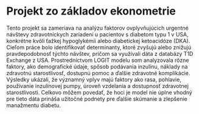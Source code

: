 # Projekt zo základov ekonometrie
Tento projekt sa zameriava na analýzu faktorov ovplyvňujúcich urgentné návštevy zdravotníckych zariadení u pacientov s diabetom typu 1 v USA, konkrétne kvôli ťažkej hypoglykémii alebo diabetickej ketoacidóze (DKA). Cieľom práce bolo identifikovať determinanty, ktoré zvyšujú alebo znižujú pravdepodobnosť týchto návštev, pričom sa využívali dáta z databázy T1D Exchange z USA. Prostredníctvom LOGIT modelu som analyzovala rôzne faktory, ako demografické údaje, spôsob podávania inzulínu, náklady na zdravotnú starostlivosť, dostupnú pomoc a ďalšie zdravotné komplikácie. 
Výsledky ukázali, že významný vplyv majú faktory ako rasa, pohlavie, používanie inzulínovej pumpy, úroveň vzdelania a dostupnosť zdravotnej starostlivosti. 
Celkovo môžem povedať, že hoci je model nie úplne vhodný pre tieto dáta prináša užitočné podnety pre ďalšie skúmanie a zlepšenie manažmentu diabetu.
